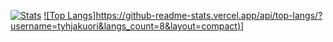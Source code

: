 [![Stats](https://github-readme-stats.vercel.app/api?username=tyhjakuori&count_private=true&show_icons=true)](https://github.com/anuraghazra/github-readme-stats)
[![Top Langs]https://github-readme-stats.vercel.app/api/top-langs/?username=tyhjakuori&langs_count=8&layout=compact)](https://github.com/anuraghazra/github-readme-stats)]
